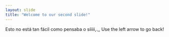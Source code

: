 ```yaml
---
layout: slide
title: "Welcome to our second slide!"
---
```

Esto no está tan fácil como pensaba o síiiii,.,,
Use the left arrow to go back!
